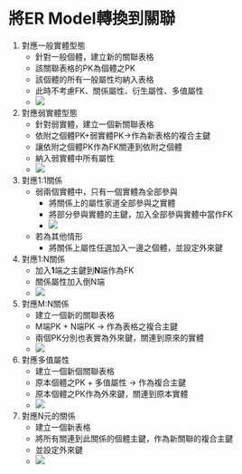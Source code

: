 # 將ER Model轉換到關聯
1. 對應一般實體型態
    - 針對一般個體，建立新的關聯表格
    - 該關聯表格的PK為個體之PK
    - 該個體的所有一般屬性均納入表格
    - 此時不考慮FK、關係屬性、衍生屬性、多值屬性
    - ![](http://i.imgur.com/wJL71lE.png)
2. 對應弱實體型態
    - 針對弱實體，建立一個新關聯表格
    - 依附之個體PK+弱實體PK->作為新表格的複合主鍵
    - 讓依附之個體PK作為FK關連到依附之個體
    - 納入弱實體中所有屬性
    - ![](http://i.imgur.com/m7DENmD.png)
3. 對應1:1關係
    - 弱兩個實體中，只有一個實體為全部參與
        - 將關係上的屬性家道全部參與之實體
        - 將部分參與實體的主鍵，加入全部參與實體中當作FK
        - ![](http://i.imgur.com/Wu7tURi.png)
    - 若為其他情形
        - 將關係上屬性任選加入一邊之個體，並設定外來鍵
4. 對應1:N關係
    - 加入**1**端之主鍵到**N**端作為FK
    - 關係屬性加入倒N端
    - ![](http://i.imgur.com/FWO6lt3.png)
5. 對應M:N關係
    - 建立一個新的關聯表格
    - M端PK + N端PK -> 作為表格之複合主鍵
    - 兩個PK分別也表實為外來鍵，關連到原來的實體
    - ![](http://i.imgur.com/7RME7WU.png)
6. 對應多值屬性
    - 建立一個新個關聯表格
    - 原本個體之PK + 多值屬性 -> 作為複合主鍵
    - 原本個體之PK作為外來鍵，關連到原本實體
    - ![](http://i.imgur.com/xd7CteT.png)
7. 對應N元的關係
    - 建立一個新表格
    - 將所有關連到此關係的個體主鍵，作為新關聯的複合主鍵
    - 並設定外來鍵
    - ![](http://i.imgur.com/xS2vYsV.png)